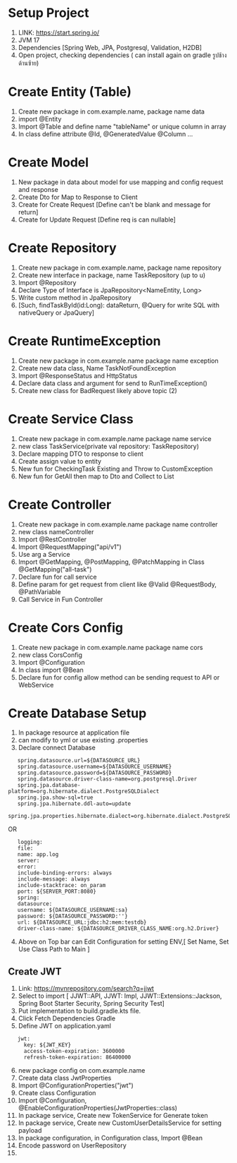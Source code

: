# Setup Project
1. LINK: https://start.spring.io/
2. JVM 17
3. Dependencies [Spring Web, JPA, Postgresql, Validation, H2DB]
4. Open project, checking dependencies ( can install again on gradle รูปช้างด้านซ้าย)

# Create Entity (Table)
1. Create new package in com.example.name, package name data
2. import @Entity
3. Import @Table and define name "tableName" or unique column in array
4. In class define attribute @Id, @GeneratedValue @Column ...

# Create Model 
1. New package in data about model for use mapping and config request and response
2. Create Dto for Map to Response to Client
3. Create for Create Request [Define can't be blank and message for return]
4. Create for Update Request [Define req is can nullable]

# Create Repository 
1. Create new package in com.example.name, package name repository
2. Create new interface in package, name TaskRepository (up to u)
3. Import @Repository 
4. Declare Type of Interface is JpaRepository<NameEntity, Long>
5. Write custom method in JpaRepository 
6. [Such, findTaskById(id:Long): dataReturn, @Query for write SQL with nativeQuery or JpaQuery]

# Create RuntimeException
1. Create new package in com.example.name package name exception
2. Create new data class, Name TaskNotFoundException 
3. Import @ResponseStatus and HttpStatus
4. Declare data class and argument for send to RunTimeException()
5. Create new class for BadRequest likely above topic (2)

# Create Service Class
1. Create new package in com.example.name package name service
2. new class TaskService(private val repository: TaskRepository)
3. Declare mapping DTO to response to client
4. Create assign value to entity
5. New fun for CheckingTask Existing and Throw to CustomException
6. New fun for GetAll then map to Dto and Collect to List

# Create Controller
1. Create new package in com.example.name package name controller
2. new class nameController 
3. Import @RestController
4. Import @RequestMapping("api/v1")
5. Use arg a Service
6. Import @GetMapping, @PostMapping, @PatchMapping in Class @GetMapping("all-task")
7. Declare fun for call service 
8. Define param for get request from client like @Valid @RequestBody, @PathVariable 
9. Call Service in Fun Controller

# Create Cors Config
1. Create new package in com.example.name package name cors
2. new class CorsConfig
3. Import @Configuration
4. In class import @Bean 
5. Declare fun for config allow method can be sending request to API or WebService

# Create Database Setup
1. In package resource at application file 
2. can modify to yml or use existing .properties
3. Declare connect Database
```
   spring.datasource.url=${DATASOURCE_URL}   
   spring.datasource.username=${DATASOURCE_USERNAME}   
   spring.datasource.password=${DATASOURCE_PASSWORD}   
   spring.datasource.driver-class-name=org.postgresql.Driver   
   spring.jpa.database-platform=org.hibernate.dialect.PostgreSQLDialect   
   spring.jpa.show-sql=true   
   spring.jpa.hibernate.ddl-auto=update   
   spring.jpa.properties.hibernate.dialect=org.hibernate.dialect.PostgreSQLDialect   
```
OR   
```
   logging:   
   file:   
   name: app.log   
   server:   
   error:   
   include-binding-errors: always   
   include-message: always   
   include-stacktrace: on_param   
   port: ${SERVER_PORT:8080}   
   spring:   
   datasource:   
   username: ${DATASOURCE_USERNAME:sa}   
   password: ${DATASOURCE_PASSWORD:''}   
   url: ${DATASOURCE_URL:jdbc:h2:mem:testdb}   
   driver-class-name: ${DATASOURCE_DRIVER_CLASS_NAME:org.h2.Driver}   
```

4. Above on Top bar can Edit Configuration for setting ENV,[ Set Name, Set Use Class Path to Main ]

## Create JWT
1. Link: https://mvnrepository.com/search?q=jjwt
2. Select to import [ JJWT::API, JJWT: Impl, JJWT::Extensions::Jackson, Spring Boot Starter Security, Spring Security Test]
3. Put implementation to build.gradle.kts file.
4. Click Fetch Dependencies Gradle
5. Define JWT on application.yaml  
```
   jwt:
     key: ${JWT_KEY}
     access-token-expiration: 3600000
     refresh-token-expiration: 86400000
```
6. new package config on com.example.name 
7. Create data class JwtProperties
8. Import @ConfigurationProperties("jwt")
9. Create class Configuration 
10. Import @Configuration, @EnableConfigurationProperties(JwtProperties::class)
11. In package service, Create new TokenService for Generate token
12. In package service, Create new CustomUserDetailsService for setting payload 
13. In package configuration, in Configuration class, Import @Bean 
14. Encode password on UserRepository
15. 
